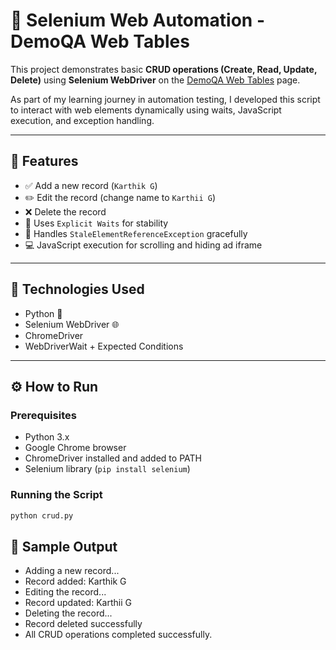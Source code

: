 # 🧪 Selenium Web Automation - DemoQA Web Tables

This project demonstrates basic **CRUD operations (Create, Read, Update, Delete)** using **Selenium WebDriver** on the [DemoQA Web Tables](https://demoqa.com/webtables) page.

As part of my learning journey in automation testing, I developed this script to interact with web elements dynamically using waits, JavaScript execution, and exception handling.

---

## 🚀 Features

- ✅ Add a new record (`Karthik G`)
- ✏️ Edit the record (change name to `Karthii G`)
- ❌ Delete the record
- 📜 Uses `Explicit Waits` for stability
- 🔄 Handles `StaleElementReferenceException` gracefully
- 💻 JavaScript execution for scrolling and hiding ad iframe

---

## 🧰 Technologies Used

- Python 🐍
- Selenium WebDriver 🌐
- ChromeDriver
- WebDriverWait + Expected Conditions

---

## ⚙️ How to Run

### Prerequisites

- Python 3.x
- Google Chrome browser
- ChromeDriver installed and added to PATH
- Selenium library (`pip install selenium`)

### Running the Script

```bash
python crud.py
```

## 📸 Sample Output

- Adding a new record...
- Record added: Karthik G
- Editing the record...
- Record updated: Karthii G
- Deleting the record...
- Record deleted successfully
- All CRUD operations completed successfully.
